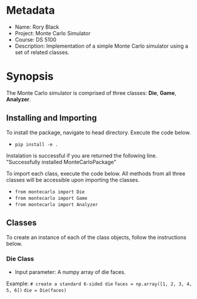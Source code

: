 # Metadata
* Name:        Rory Black
* Project:     Monte Carlo Simulator
* Course:      DS 5100
* Description: Implementation of a simple Monte Carlo simulator using a set of related classes.

# Synopsis
The Monte Carlo simulator is comprised of three classes: **Die**, **Game**, **Analyzer**.

## Installing and Importing
To install the package, navigate to head directory. Execute the code below.
* `pip install -e .`  

Instalation is successful if you are returned the following line.  
"Successfully installed MonteCarloPackage"

To import each class, execute the code below. All methods from all three classes will be accessible upon importing the classes.
* `from montecarlo import Die`
* `from montecarlo import Game`
* `from montecarlo import Analyzer`

## Classes
To create an instance of each of the class objects, follow the instructions below.

### Die Class
* Input parameter: A numpy array of die faces.

Example:
`# create a standard 6-sided die`
`faces = np.array([1, 2, 3, 4, 5, 6])`
`die = Die(faces)`


